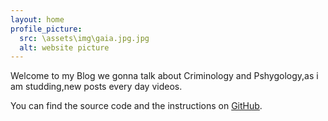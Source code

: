 ```yaml
---
layout: home
profile_picture:
  src: \assets\img\gaia.jpg.jpg
  alt: website picture
---
```


<p>
Welcome to my Blog we gonna talk about Criminology and Pshygology,as i am studding,new posts every day videos.
</p>

<p>
  You can find the source code and the instructions on <a href="https://github.com/eliottvincent/bay">GitHub</a>.
</p>
